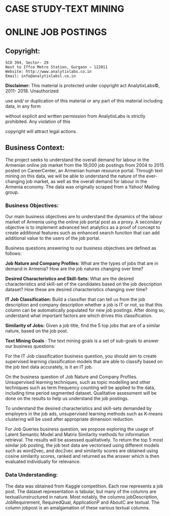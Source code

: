 # CASE STUDY-TEXT MINING

# ONLINE JOB POSTINGS

## Copyright:

```
SCO 394, Sector- 29
Next to Iffco Metro Station, Gurgaon – 122011
Website: http://www.analytixlabs.co.in
Email: info@analytixlabsl.co.in
```
**Disclaimer:** This material is protected under copyright act AnalytixLabs©, 2011- 2018. Unauthorized

use and/ or duplication of this material or any part of this material including data, in any form

without explicit and written permission from AnalytixLabs is strictly prohibited. Any violation of this

copyright will attract legal actions.


## Business Context:

The project seeks to understand the overall demand for labour in the Armenian online job market
from the 19,000 job postings from 2004 to 2015 posted on CareerCenter, an Armenian human
resource portal. Through text mining on this data, we will be able to understand the nature of the
ever-changing job market, as well as the overall demand for labour in the Armenia economy. The
data was originally scraped from a Yahoo! Mailing group.

### Business Objectives:

Our main business objectives are to understand the dynamics of the labour market of Armenia using
the online job portal post as a proxy. A secondary objective is to implement advanced text analytics
as a proof of concept to create additional features such as enhanced search function that can add
additional value to the users of the job portal.

Business questions answering to our business objectives are defined as follows:

**Job Nature and Company Profiles:** What are the types of jobs that are in demand in Armenia? How
are the job natures changing over time?

**Desired Characteristics and Skill-Sets:**
What are the desired characteristics and skill-set of the candidates based on the job description
dataset? How these are desired characteristics changing over time?

**IT Job Classification:** Build a classifier that can tell us from the job description and company
description whether a job is IT or not, so that this column can be automatically populated for new
job postings. After doing so, understand what important factors are which drives this classification.

**Similarity of Jobs:** Given a job title, find the 5 top jobs that are of a similar nature, based on the job
post.

**Text Mining Goals** :
The text mining goals is a set of sub-goals to answer our business questions:

For the IT Job classification business question, you should aim to create supervised learning
classification models that are able to classify based on the job text data accurately, is it an IT job.

On the business question of Job Nature and Company Profiles. Unsupervised learning techniques,
such as topic modelling and other techniques such as term frequency counting will be applied to the
data, including time period segmented dataset. Qualitative assessment will be done on the results to
help us understand the job postings.

To understand the desired characteristics and skill-sets demanded by employers in the job ads,
unsupervised learning methods such as K-means clustering will be used after appropriate dimension
reduction.

For Job Queries business question, we propose exploring the usage of Latent Semantic Model and
Matrix Similarity methods for information retrieval. The results will be assessed qualitatively. To
return the top 5 most similar job posting, the job text data are vectorised using different models
such as word2vec, and doc2vec and similarity scores are obtained using cosine similarity scores,
ranked and returned as the answer which is then evaluated individually for relevance.


### Data Understanding:

The data was obtained from Kaggle competition. Each row represents a job post. The dataset
representation is tabular, but many of the columns are textual/unstructured in nature. Most
notably, the columns jobDescription, JobRequirement, RequiredQual, ApplicationP and AboutC are
textual. The column jobpost is an amalgamation of these various textual columns.





